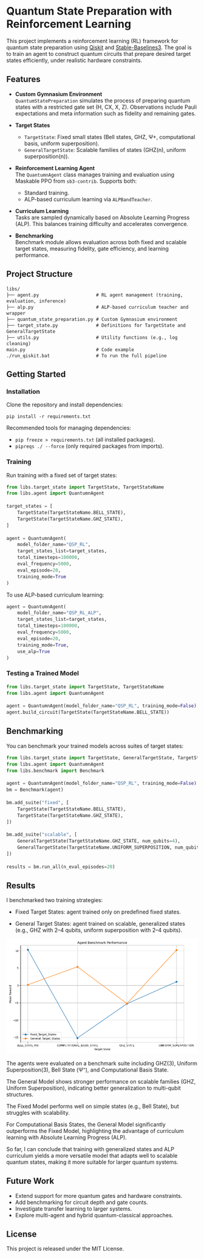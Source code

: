 # Quantum State Preparation with Reinforcement Learning

This project implements a reinforcement learning (RL) framework for quantum state preparation using [Qiskit](https://qiskit.org/) and [Stable-Baselines3](https://stable-baselines3.readthedocs.io/). The goal is to train an agent to construct quantum circuits that prepare desired target states efficiently, under realistic hardware constraints.


## Features

- **Custom Gymnasium Environment**  
  `QuantumStatePreparation` simulates the process of preparing quantum states with a restricted gate set (H, CX, X, Z). Observations include Pauli expectations and meta information such as fidelity and remaining gates.

- **Target States**  
  - `TargetState`: Fixed small states (Bell states, GHZ, Ψ+, computational basis, uniform superposition).  
  - `GeneralTargetState`: Scalable families of states (GHZ(n), uniform superposition(n)).

- **Reinforcement Learning Agent**  
  The `QuantumnAgent` class manages training and evaluation using Maskable PPO from `sb3-contrib`. Supports both:
  - Standard training.
  - ALP-based curriculum learning via `ALPBandTeacher`.

- **Curriculum Learning**  
  Tasks are sampled dynamically based on Absolute Learning Progress (ALP). This balances training difficulty and accelerates convergence.

- **Benchmarking**  
  Benchmark module allows evaluation across both fixed and scalable target states, measuring fidelity, gate efficiency, and learning performance.


## Project Structure

```
libs/
├── agent.py                     # RL agent management (training, evaluation, inference)
├── alp.py                       # ALP-based curriculum teacher and wrapper
├── quantum_state_preparation.py # Custom Gymnasium environment
├── target_state.py              # Definitions for TargetState and GeneralTargetState
├── utils.py                     # Utility functions (e.g., log cleaning)
main.py                          # Code example
./run_qiskit.bat                 # To run the full pipeline
```

## Getting Started

### Installation

Clone the repository and install dependencies:

```
pip install -r requirements.txt
```

Recommended tools for managing dependencies:
- `pip freeze > requirements.txt` (all installed packages).
- `pipreqs ./ --force` (only required packages from imports).



### Training

Run training with a fixed set of target states:

```python
from libs.target_state import TargetState, TargetStateName
from libs.agent import QuantumnAgent

target_states = [
    TargetState(TargetStateName.BELL_STATE),
    TargetState(TargetStateName.GHZ_STATE),
]

agent = QuantumnAgent(
    model_folder_name="QSP_RL",
    target_states_list=target_states,
    total_timesteps=100000,
    eval_frequency=5000,
    eval_episode=20,
    training_mode=True
)
```

To use ALP-based curriculum learning:

```python
agent = QuantumnAgent(
    model_folder_name="QSP_RL_ALP",
    target_states_list=target_states,
    total_timesteps=100000,
    eval_frequency=5000,
    eval_episode=20,
    training_mode=True,
    use_alp=True
)
```

### Testing a Trained Model

```python
from libs.target_state import TargetState, TargetStateName
from libs.agent import QuantumnAgent

agent = QuantumnAgent(model_folder_name="QSP_RL", training_mode=False)
agent.build_circuit(TargetState(TargetStateName.BELL_STATE))
```

## Benchmarking

You can benchmark your trained models across suites of target states:

```python
from libs.target_state import TargetState, GeneralTargetState, TargetStateName
from libs.agent import QuantumnAgent
from libs.benchmark import Benchmark

agent = QuantumnAgent(model_folder_name="QSP_RL", training_mode=False)
bm = Benchmark(agent)

bm.add_suite("fixed", [
    TargetState(TargetStateName.BELL_STATE),
    TargetState(TargetStateName.GHZ_STATE),
])

bm.add_suite("scalable", [
    GeneralTargetState(TargetStateName.GHZ_STATE, num_qubits=4),
    GeneralTargetState(TargetStateName.UNIFORM_SUPERPOSITION, num_qubits=5),
])

results = bm.run_all(n_eval_episodes=20)
```

## Results

I benchmarked two training strategies:

- Fixed Target States: agent trained only on predefined fixed states.

- General Target States: agent trained on scalable, generalized states (e.g., GHZ with 2–4 qubits, uniform superposition with 2–4 qubits).

![Agent Benchmark Performance](./benchmark_plot.png)

The agents were evaluated on a benchmark suite including GHZ(3), Uniform Superposition(3), Bell State (Ψ⁺), and Computational Basis State.

The General Model shows stronger performance on scalable families (GHZ, Uniform Superposition), indicating better generalization to multi-qubit structures.

The Fixed Model performs well on simple states (e.g., Bell State), but struggles with scalability.

For Computational Basis States, the General Model significantly outperforms the Fixed Model, highlighting the advantage of curriculum learning with Absolute Learning Progress (ALP).

So far, I can conclude that training with generalized states and ALP curriculum yields a more versatile model that adapts well to scalable quantum states, making it more suitable for larger quantum systems.

## Future Work

- Extend support for more quantum gates and hardware constraints.
- Add benchmarking for circuit depth and gate counts.
- Investigate transfer learning to larger systems.
- Explore multi-agent and hybrid quantum-classical approaches.

## License

This project is released under the MIT License.
